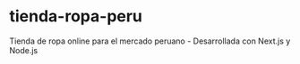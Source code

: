 # tienda-ropa-peru
Tienda de ropa online para el mercado peruano - Desarrollada con Next.js y Node.js
